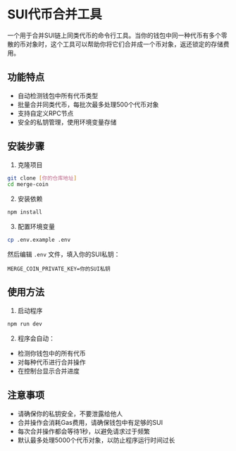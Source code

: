 # SUI代币合并工具

一个用于合并SUI链上同类代币的命令行工具。当你的钱包中同一种代币有多个零散的币对象时，这个工具可以帮助你将它们合并成一个币对象，返还锁定的存储费用。

## 功能特点

- 自动检测钱包中所有代币类型
- 批量合并同类代币，每批次最多处理500个代币对象
- 支持自定义RPC节点
- 安全的私钥管理，使用环境变量存储

## 安装步骤

1. 克隆项目
```sh
git clone [你的仓库地址]
cd merge-coin
```

2. 安装依赖
```sh
npm install
```

3. 配置环境变量
```sh
cp .env.example .env
```
然后编辑 `.env` 文件，填入你的SUI私钥：
```
MERGE_COIN_PRIVATE_KEY=你的SUI私钥
```

## 使用方法

1. 启动程序
```sh
npm run dev
```

2. 程序会自动：
- 检测你钱包中的所有代币
- 对每种代币进行合并操作
- 在控制台显示合并进度

## 注意事项

- 请确保你的私钥安全，不要泄露给他人
- 合并操作会消耗Gas费用，请确保钱包中有足够的SUI
- 每次合并操作都会等待1秒，以避免请求过于频繁
- 默认最多处理5000个代币对象，以防止程序运行时间过长
